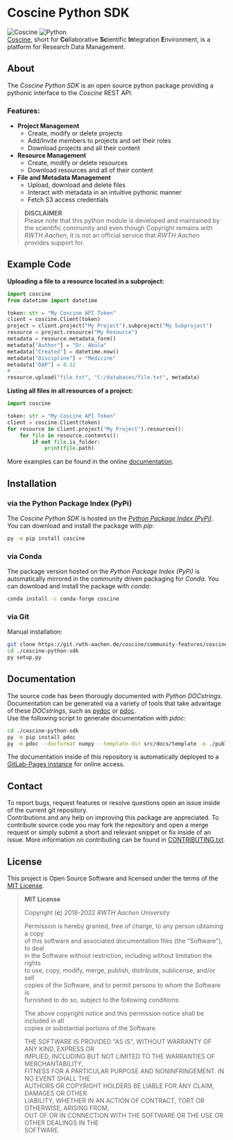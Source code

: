# Coscine Python SDK
![Coscine] ![Python]  
[Coscine](https://coscine.de/), short for **Co**llaborative **Sc**ientific
**In**tegration **E**nvironment, is a platform for Research Data Management.  

[Coscine]: ./data/coscine_logo_rgb.png
[Python]: ./data/python-powered-w-200x80.png
[Coscine Landing Page]: https://www.coscine.de/

## About
The *Coscine Python SDK* is an open source python package providing
a pythonic interface to the *Coscine* REST API.
### Features:  
- **Project Management**
	- Create, modify or delete projects
	- Add/Invite members to projects and set their roles
	- Download projects and all their content
- **Resource Management**
	- Create, modify or delete resources
	- Download resources and all of their content
- **File and Metadata Management**
	- Upload, download and delete files
	- Interact with metadata in an intuitive pythonic manner
	- Fetch S3 access credentials

> **DISCLAIMER**  
> Please note that this python module is developed and maintained
> by the scientific community and even though Copyright remains with
> *RWTH Aachen*, it is not an official service that *RWTH Aachen*
> provides support for.  

## Example Code

**Uploading a file to a resource located in a subproject:**
```python
import coscine
from datetime import datetime

token: str = "My Coscine API Token"
client = coscine.Client(token)
project = client.project("My Project").subproject("My Subproject")
resource = project.resource("My Resource")
metadata = resource.metadata_form()
metadata["Author"] = "Dr. Akula"
metadata["Created"] = datetime.now()
metadata["Discipline"] = "Medicine"
metadata["DAP"] = 0.32
# ...
resource.upload("file.txt", "C:/databases/file.txt", metadata)
```

**Listing all files in all resources of a project:**
```python
import coscine

token: str = "My Coscine API Token"
client = coscine.Client(token)
for resource in client.project("My Project").resources():
	for file in resource.contents():
		if not file.is_folder:
			print(file.path)
```

More examples can be found in the online [documentation].

[documentation]: https://coscine.pages.rwth-aachen.de/community-features/coscine-python-sdk

## Installation
### via the Python Package Index (PyPi)
The *Coscine Python SDK* is hosted on the [*Python Package Index (PyPi)*].  
You can download and install the package with *pip*:  
```bash
py -m pip install coscine
```

[*Python Package Index (PyPi)*]: https://pypi.org/project/coscine/

### via Conda
The package version hosted on the *Python Package Index (PyPi)* is
automatically mirrored in the community driven packaging for *Conda*.
You can download and install the package with *conda*:  
```bash
conda install -c conda-forge coscine
```
### via Git
Manual installation:  
```bash
git clone https://git.rwth-aachen.de/coscine/community-features/coscine-python-sdk.git
cd ./coscine-python-sdk
py setup.py
```

## Documentation
The source code has been thorougly documented with *Python DOCstrings*.
Documentation can be generated via a variety of tools that take advantage
of these *DOCstrings*, such as [pydoc] or [pdoc].  
Use the following script to generate documentation with *pdoc*:  
```bash
cd ./coscine-python-sdk
py -m pip install pdoc
py -m pdoc --docformat numpy --template-dir src/docs/template -o ./public ./src/coscine
```  
The documentation inside of this repository is automatically deployed to
a [GitLab-Pages instance] for online access.  

[GitLab-Pages instance]:https://coscine.pages.rwth-aachen.de/community-features/coscine-python-sdk/coscine
[pydoc]:https://docs.python.org/3/library/pydoc.html
[pdoc]:https://pypi.org/project/pdoc/

## Contact
To report bugs, request features or resolve questions open an issue inside
of the current git repository.  
Contributions and any help on improving this package are appreciated. To
contribute source code you may fork the repository and open a merge request
or simply submit a short and relevant snippet or fix inside of an issue.
More information on contributing can be found in [CONTRIBUTING.txt].

[CONTRIBUTING.txt]: ./CONTRIBUTING.txt

## License

This project is Open Source Software and licensed under the terms of
the [MIT License](./LICENSE.txt).

> **MIT License**
> 
> Copyright (**c**) 2018-2022 *RWTH Aachen University*
> 
> Permission is hereby granted, free of charge, to any person obtaining a copy  
> of this software and associated documentation files (the "Software"), to deal  
> in the Software without restriction, including without limitation the rights  
> to use, copy, modify, merge, publish, distribute, sublicense, and/or sell  
> copies of the Software, and to permit persons to whom the Software is  
> furnished to do so, subject to the following conditions:  
>   
> The above copyright notice and this permission notice shall be included in all  
> copies or substantial portions of the Software.  
>   
> THE SOFTWARE IS PROVIDED "AS IS", WITHOUT WARRANTY OF ANY KIND, EXPRESS OR  
> IMPLIED, INCLUDING BUT NOT LIMITED TO THE WARRANTIES OF MERCHANTABILITY,  
> FITNESS FOR A PARTICULAR PURPOSE AND NONINFRINGEMENT. IN NO EVENT SHALL THE  
> AUTHORS OR COPYRIGHT HOLDERS BE LIABLE FOR ANY CLAIM, DAMAGES OR OTHER  
> LIABILITY, WHETHER IN AN ACTION OF CONTRACT, TORT OR OTHERWISE, ARISING FROM,  
> OUT OF OR IN CONNECTION WITH THE SOFTWARE OR THE USE OR OTHER DEALINGS IN THE  
> SOFTWARE.
